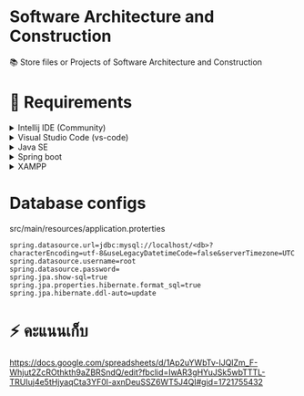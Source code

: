 # Software Architecture and Construction
:books: Store files or Projects of Software Architecture and Construction

# :wrench: Requirements
<details>
  <summary>Intellij IDE (Community)</summary>
  <p>https://www.jetbrains.com/idea/download</p>
</details>
<details>
  <summary>Visual Studio Code (vs-code)</summary>
  <p>https://code.visualstudio.com/</p>
</details>
<details>
  <summary>Java SE</summary>
  <p>Download in Intellij</p>
  <p>or https://www.oracle.com/java/technologies/javase-downloads.html</p>
</details>
<details>
  <summary>Spring boot</summary>
  <p>https://start.spring.io/</p> 
</details>
<details>
  <summary>XAMPP</summary>
  <p>https://www.apachefriends.org/download.html</p> 
</details>

# Database configs
src/main/resources/application.proterties
```
spring.datasource.url=jdbc:mysql://localhost/<db>?characterEncoding=utf-8&useLegacyDatetimeCode=false&serverTimezone=UTC
spring.datasource.username=root
spring.datasource.password= 
spring.jpa.show-sql=true
spring.jpa.properties.hibernate.format_sql=true
spring.jpa.hibernate.ddl-auto=update
```
# :zap: คะแนนเก็บ
https://docs.google.com/spreadsheets/d/1Ap2uYWbTv-lJQlZm_F-Whjut2ZcROthkth9aZBRSndQ/edit?fbclid=IwAR3gHYuJSk5wbTTTL-TRUIuj4e5tHjyaqCta3YF0l-axnDeuSSZ6WT5J4QI#gid=1721755432
